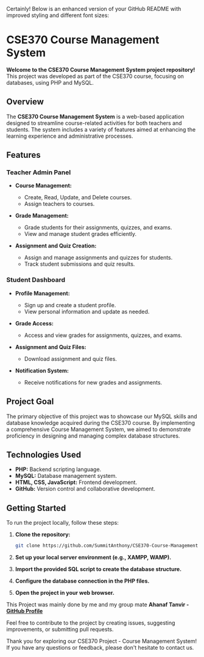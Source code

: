 Certainly! Below is an enhanced version of your GitHub README with improved styling and different font sizes:

# CSE370 Course Management System

**Welcome to the CSE370 Course Management System project repository!** This project was developed as part of the CSE370 course, focusing on databases, using PHP and MySQL.

## Overview

The **CSE370 Course Management System** is a web-based application designed to streamline course-related activities for both teachers and students. The system includes a variety of features aimed at enhancing the learning experience and administrative processes.

## Features

### Teacher Admin Panel

- **Course Management:**
  - Create, Read, Update, and Delete courses.
  - Assign teachers to courses.

- **Grade Management:**
  - Grade students for their assignments, quizzes, and exams.
  - View and manage student grades efficiently.

- **Assignment and Quiz Creation:**
  - Assign and manage assignments and quizzes for students.
  - Track student submissions and quiz results.

### Student Dashboard

- **Profile Management:**
  - Sign up and create a student profile.
  - View personal information and update as needed.

- **Grade Access:**
  - Access and view grades for assignments, quizzes, and exams.

- **Assignment and Quiz Files:**
  - Download assignment and quiz files.

- **Notification System:**
  - Receive notifications for new grades and assignments.

## Project Goal

The primary objective of this project was to showcase our MySQL skills and database knowledge acquired during the CSE370 course. By implementing a comprehensive Course Management System, we aimed to demonstrate proficiency in designing and managing complex database structures.

## Technologies Used

- **PHP:** Backend scripting language.
- **MySQL:** Database management system.
- **HTML, CSS, JavaScript:** Frontend development.
- **GitHub:** Version control and collaborative development.

## Getting Started

To run the project locally, follow these steps:

1. **Clone the repository:**
   ```bash
   git clone https://github.com/SummitAnthony/CSE370-Course-Management-System.git
   ```

2. **Set up your local server environment (e.g., XAMPP, WAMP).**

3. **Import the provided SQL script to create the database structure.**

4. **Configure the database connection in the PHP files.**

5. **Open the project in your web browser.**

This Project was mainly done by me and my group mate **Ahanaf Tanvir - [GitHub Profile](https://github.com/ahanaftanvir40)**

Feel free to contribute to the project by creating issues, suggesting improvements, or submitting pull requests.

Thank you for exploring our CSE370 Project - Course Management System! If you have any questions or feedback, please don't hesitate to contact us.
